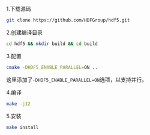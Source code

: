 1.下载源码

```bash
git clone https://github.com/HDFGroup/hdf5.git
```

2.创建编译目录

```bash
cd hdf5 && mkdir build && cd build
```

3.配置

```bash
cmake -DHDF5_ENABLE_PARALLEL=ON ..
```

这里添加了`-DHDF5_ENABLE_PARALLEL=ON`选项，以支持并行。

4.编译

```bash
make -j12
```

5.安装

```bash
make install
```

